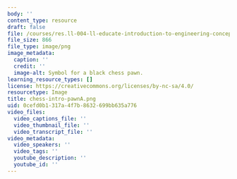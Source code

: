 ```yaml
---
body: ''
content_type: resource
draft: false
file: /courses/res.ll-004-ll-educate-introduction-to-engineering-concepts-spring-2022/chess-intro-pawna.png
file_size: 866
file_type: image/png
image_metadata:
  caption: ''
  credit: ''
  image-alt: Symbol for a black chess pawn.
learning_resource_types: []
license: https://creativecommons.org/licenses/by-nc-sa/4.0/
resourcetype: Image
title: chess-intro-pawnA.png
uid: 0cefd0b1-317a-4f7b-8632-699bb635a776
video_files:
  video_captions_file: ''
  video_thumbnail_file: ''
  video_transcript_file: ''
video_metadata:
  video_speakers: ''
  video_tags: ''
  youtube_description: ''
  youtube_id: ''
---
```


